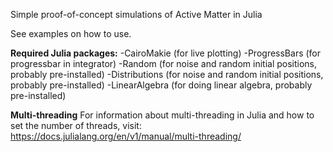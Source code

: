 Simple proof-of-concept simulations of Active Matter in Julia

See examples on how to use.


**Required Julia packages:**
-CairoMakie (for live plotting)
-ProgressBars (for progressbar in integrator)
-Random (for noise and random initial positions, probably pre-installed)
-Distributions (for noise and random initial positions, probably pre-installed)
-LinearAlgebra (for doing linear algebra, probably pre-installed)

**Multi-threading**
For information about multi-threading in Julia and how to set the number of threads, visit:
https://docs.julialang.org/en/v1/manual/multi-threading/


